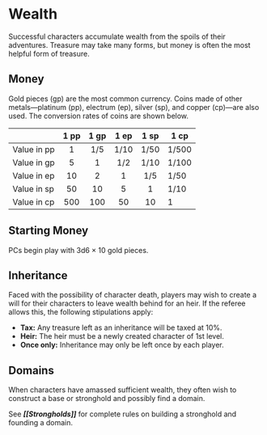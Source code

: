 # Wealth

Successful characters accumulate wealth from the spoils of their adventures. Treasure may take many forms, but money is often the most helpful form of treasure.

## Money

Gold pieces (gp) are the most common currency. Coins made of other metals—platinum (pp), electrum (ep), silver (sp), and copper (cp)—are also used. The conversion rates of coins are shown below.

|             | 1 pp | 1 gp | 1 ep | 1 sp | 1 cp  |
| :---------- | :--: | :--: | :--: | :--: | ----- |
| Value in pp |  1   | 1/5  | 1/10 | 1/50 | 1/500 |
| Value in gp |  5   |  1   | 1/2  | 1/10 | 1/100 |
| Value in ep |  10  |  2   |  1   | 1/5  | 1/50  |
| Value in sp |  50  |  10  |  5   |  1   | 1/10  |
| Value in cp | 500  | 100  |  50  |  10  | 1     |

## Starting Money

PCs begin play with 3d6 × 10 gold pieces.

## Inheritance

Faced with the possibility of character death, players may wish to create a will for their characters to leave wealth behind for an heir. If the referee allows this, the following stipulations apply:

- **Tax:** Any treasure left as an inheritance will be taxed at 10%.
- **Heir:** The heir must be a newly created character of 1st level.
- **Once only:** Inheritance may only be left once by each player.

## Domains

When characters have amassed sufficient wealth, they often wish to construct a base or stronghold and possibly find a domain.

See ***[[Strongholds]]*** for complete rules on building a stronghold and founding a domain.